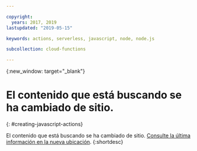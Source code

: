 ```yaml
---

copyright:
  years: 2017, 2019
lastupdated: "2019-05-15"

keywords: actions, serverless, javascript, node, node.js

subcollection: cloud-functions

---
```


{:new_window: target="_blank"}
# El contenido que está buscando se ha cambiado de sitio.
{: #creating-javascript-actions}

El contenido que está buscando se ha cambiado de sitio. [Consulte la última información en la nueva ubicación](/docs/openwhisk?topic=cloud-functions-prep#prep_js).
{:shortdesc}
